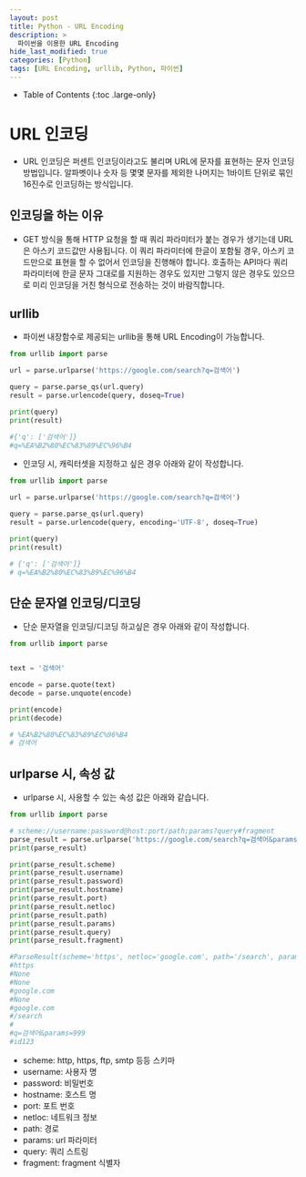 ```yaml
---
layout: post
title: Python - URL Encoding
description: >
  파이썬을 이용한 URL Encoding
hide_last_modified: true
categories: [Python]
tags: [URL Encoding, urllib, Python, 파이썬]
---
```


- Table of Contents
{:toc .large-only}


# URL 인코딩

- URL 인코딩은 퍼센트 인코딩이라고도 불리며 URL에 문자를 표현하는 문자 인코딩 방법입니다. 알파벳이나 숫자 등 몇몇 문자를 제외한 나머지는 1바이트 단위로 묶인 16진수로 인코딩하는 방식입니다.

## 인코딩을 하는 이유

- GET 방식을 통해 HTTP 요청을 할 때 쿼리 파라미터가 붙는 경우가 생기는데 URL은 아스키 코드값만 사용됩니다. 이 쿼리 파라미터에 한글이 포함될 경우, 아스키 코드만으로 표현을 할 수 없어서 인코딩을 진행해야 합니다. 호출하는 API마다 쿼리 파라미터에 한글 문자 그대로를 지원하는 경우도 있지만 그렇지 않은 경우도 있으므로 미리 인코딩을 거친 형식으로 전송하는 것이 바람직합니다.

## urllib

- 파이썬 내장함수로 제공되는 urllib을 통해 URL Encoding이 가능합니다.

```python
from urllib import parse

url = parse.urlparse('https://google.com/search?q=검색어')

query = parse.parse_qs(url.query)
result = parse.urlencode(query, doseq=True)

print(query)
print(result)

#{'q': ['검색어']}
#q=%EA%B2%80%EC%83%89%EC%96%B4
```

- 인코딩 시, 캐릭터셋을 지정하고 싶은 경우 아래와 같이 작성합니다.

```python
from urllib import parse

url = parse.urlparse('https://google.com/search?q=검색어')

query = parse.parse_qs(url.query)
result = parse.urlencode(query, encoding='UTF-8', doseq=True)

print(query)
print(result)

# {'q': ['검색어']}
# q=%EA%B2%80%EC%83%89%EC%96%B4
```

## 단순 문자열 인코딩/디코딩

- 단순 문자열을 인코딩/디코딩 하고싶은 경우 아래와 같이 작성합니다.

```python
from urllib import parse


text = '검색어'

encode = parse.quote(text)
decode = parse.unquote(encode)

print(encode)
print(decode)

# %EA%B2%80%EC%83%89%EC%96%B4
# 검색어
```

## urlparse 시, 속성 값

- urlparse 시, 사용할 수 있는 속성 값은 아래와 같습니다.

```python
from urllib import parse

# scheme://username:password@host:port/path;params?query#fragment
parse_result = parse.urlparse('https://google.com/search?q=검색어&params=999#id123')
print(parse_result)

print(parse_result.scheme)
print(parse_result.username)
print(parse_result.password)
print(parse_result.hostname)
print(parse_result.port)
print(parse_result.netloc)
print(parse_result.path)
print(parse_result.params)
print(parse_result.query)
print(parse_result.fragment)

#ParseResult(scheme='https', netloc='google.com', path='/search', params='', query='q=검색어&params=999', #fragment='id123')
#https
#None
#None
#google.com
#None
#google.com
#/search
#
#q=검색어&params=999
#id123
```

- scheme: http, https, ftp, smtp 등등 스키마
- username: 사용자 명
- password: 비밀번호
- hostname: 호스트 명
- port: 포트 번호
- netloc: 네트워크 정보
- path: 경로
- params: url 파라미터
- query: 쿼리 스트링
- fragment: fragment 식별자
